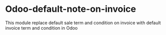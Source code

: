 # Odoo-default-note-on-invoice
This module replace default sale term and condition on invoice with default invoice term and condition in Odoo
